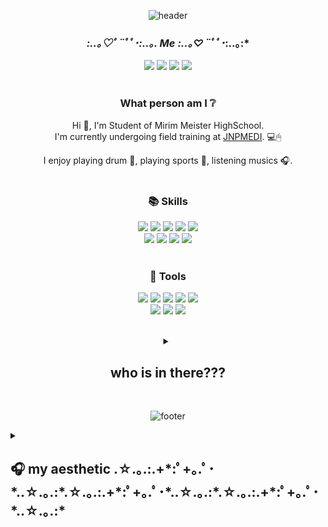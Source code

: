 <div align=center> 

![header](https://capsule-render.vercel.app/api?type=egg&color=BAC9CF&height=300&section=header&text=welcome&fontSize=80&fontColor=eeeeee&animation=twinkling)

### *:..｡♡*ﾟ¨ﾟﾟ･*:..｡. Me *:..｡♡*¨ﾟﾟ･*:..｡:*
<a target="_blank" href="https://www.instagram.com/dbdbeun/"><img src="https://img.shields.io/badge/Instagram-E4405F?style=flat&logo=Instagram&logoColor=white&link=https://www.instagram.com/dbdbennn/"/></a>
<a target="_blank" href="https://velog.io/@dbdbennn"><img src="https://img.shields.io/badge/Velog-11B48A?style=flat&logo=Vimeo&logoColor=white&link=https://velog.io/@dbdbennn"/></a>
<a target="_blank" href="https://discord.com/channels/1021733879637352469/1021733880161648642"><img src="https://img.shields.io/badge/Discord-5865F2?style=flat&logo=Discord&logoColor=white"/></a>
 <a href="mailto:decidedgraces@gmail.com"><img src="https://img.shields.io/badge/Gmail-d14836?style=flat&logo=Gmail&logoColor=white&link=mailto:0hh.0553@gmail.com"/></a>
<br /><br />

### What person am I ❔ 
Hi 👋, I'm Student of Mirim Meister HighSchool.<br/>
I'm currently undergoing field training at <a href="https://jnpmedi.com/ko">JNPMEDI</a>. 💻🖱

I enjoy playing drum 🥁, playing sports 🏐, listening musics 🎧.
<br /><br />

### 📚 Skills

  <img src ="https://img.shields.io/badge/React-222222.svg?&style=flat&logo=React&logoColor=61dafb"/></a>
<img src="https://img.shields.io/badge/Java-eb901c?style=flat&logo=Java&logoColor=white"/></a>
  <img src="https://img.shields.io/badge/Python-white?style=flat&logo=Python&logoColor=#3776AB"/></a>
  <img src="https://img.shields.io/badge/JavaScript-F7DF1E?style=flat&logo=JavaScript&logoColor=white"/></a>
  <img src="https://img.shields.io/badge/-HTML-E34F26?style=flat&logo=HTML5&logoColor=white"/>
  <br>
  <img src="https://img.shields.io/badge/-CSS-1572B6?style=flat&logo=CSS3&logoColor=white"/>
  <img src="https://img.shields.io/badge/Oracle SQL-eb0000?style=flat&logo=Oracle&logoColor=white"/></a>
  <img src="https://img.shields.io/badge/C-005494?style=flat&logo=C&logoColor=ffffff"/>
  <img src="https://img.shields.io/badge/firebase-F5820D?style=flat&logo=firebase&logoColor=ffffff"/>
<br />
<br />



### 🔧 Tools
<img src="https://img.shields.io/badge/Android Studio-3DDC84?style=flat&logo=Android Studio&logoColor=white"/></a>
  <img src="https://img.shields.io/badge/Figma-F24E1E?style=flat&logo=Figma&logoColor=white"/></a>
  <img src="https://img.shields.io/badge/Git-blue?style=flat&logo=Git&logoColor=F05032"/></a>
  <img src="https://img.shields.io/badge/Eclipse-2C2255?style=flat-square&logo=Eclipse&logoColor=ffffff"/> 
  <img src="https://img.shields.io/badge/Intellij-000000?style=flat-square&logo=IntelliJ IDEA&logoColor=ffffff"/>
<br/>
<img src="https://img.shields.io/badge/Visual Studio-5C2D91?style=flat-square&logo=Visual Studio&logoColor=ffffff"/>
<img src="https://img.shields.io/badge/Visual Studio Code-007ACC?style=flat-square&logo=Visual Studio Code&logoColor=ffffff"/>
<img src="https://img.shields.io/badge/Sublime Text-FF9800?style=flat-square&logo=Sublime Text&logoColor=ffffff"/>
<br />
</div>

<br />
<details align=center>
  <summary><h2> who is in there???</h2></summary>

 
![front-facing-baby-chick_1f425](https://user-images.githubusercontent.com/85720276/211515866-4054935b-5091-481d-90bb-9eda3f69cf63.png)


 
</details>
<br />
</div>

<div align=center>
 
 ![footer](https://capsule-render.vercel.app/api?type=egg&color=BAC9CF&height=300&text=have%20nice%20day&fontSize=80&fontColor=eeeeee&animation=twinkling&section=footer)
 
 </div>
 
 <details>
  <summary><h2> 🎧 my aesthetic
.☆.｡.:.+*:ﾟ+｡.ﾟ･*..☆.｡.:*.☆.｡.:.+*:ﾟ+｡.ﾟ･*..☆.｡.:*.☆.｡.:.+*:ﾟ+｡.ﾟ･*..☆.｡.:*
  </h2></summary>
<div markdown="2" align="right" style="background-color⬛;">

<img src=https://user-images.githubusercontent.com/85720276/188042623-8379d890-ba83-465d-84ad-8d6558b7ad4e.png  width="180px">
<img src=https://user-images.githubusercontent.com/85720276/188042987-783fb13a-f211-4df1-9493-86f1106b830e.png width="180px"> 
<img src=https://user-images.githubusercontent.com/85720276/188044263-2f2f0a10-cbce-4075-90aa-db700e6a8b56.png
     width="180px">
<img src=https://user-images.githubusercontent.com/85720276/227079659-bad315c2-a67c-4cbb-8d95-4117def4d001.png width="180px">

</div>
